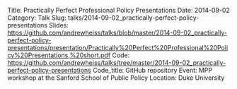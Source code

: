 Title: Practically Perfect Professional Policy Presentations
Date: 2014-09-02
Category: Talk
Slug: talks/2014-09-02_practically-perfect-policy-presentations
Slides: https://github.com/andrewheiss/talks/blob/master/2014-09-02_practically-perfect-policy-presentations/presentation/Practically%20Perfect%20Professional%20Policy%20Presentations,%20short.pdf
Code: https://github.com/andrewheiss/talks/tree/master/2014-09-02_practically-perfect-policy-presentations
Code_title: GitHub repository
Event: MPP workshop at the Sanford School of Public Policy
Location: Duke University
